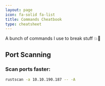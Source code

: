 ```yaml
---
layout: page
icon: fa-solid fa-list
title: Commands Cheatbook
type: cheatsheet
---
```


A bunch of commands I use to break stuff 💥👾

## Port Scanning

### Scan ports faster:

```bash
rustscan -a 10.10.190.187 -- -A


